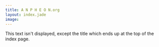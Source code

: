 ```yaml
---
title: A N P H E O N.org
layout: index.jade
image: 
---
```


This text isn't displayed, except the title which ends up at the top of the index page.

